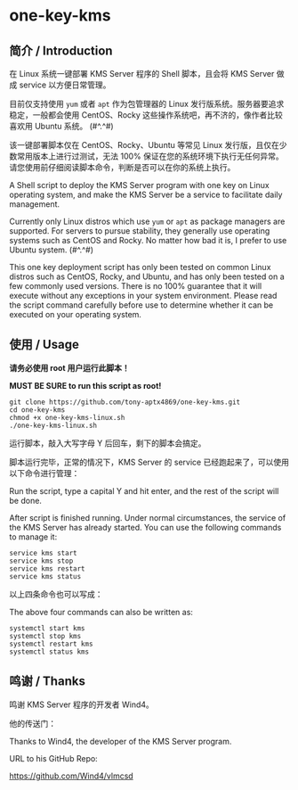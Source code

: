 # one-key-kms

## 简介 / Introduction

在 Linux 系统一键部署 KMS Server 程序的 Shell 脚本，且会将 KMS Server 做成 service 以方便日常管理。

目前仅支持使用 `yum` 或者 `apt` 作为包管理器的 Linux 发行版系统。服务器要追求稳定，一般都会使用 CentOS、Rocky 这些操作系统吧，再不济的，像作者比较喜欢用 Ubuntu 系统。 (#^.^#)

该一键部署脚本仅在 CentOS、Rocky、Ubuntu 等常见 Linux 发行版，且仅在少数常用版本上进行过测试，无法 100% 保证在您的系统环境下执行无任何异常。请您使用前仔细阅读脚本命令，判断是否可以在你的系统上执行。

A Shell script to deploy the KMS Server program with one key on Linux operating system, and make the KMS Server be a service to facilitate daily management.

Currently only Linux distros which use `yum` or `apt` as package managers are supported. For servers to pursue stability, they generally use operating systems such as CentOS and Rocky. No matter how bad it is, I prefer to use Ubuntu system. (#^.^#)

This one key deployment script has only been tested on common Linux distros such as CentOS, Rocky, and Ubuntu, and has only been tested on a few commonly used versions. There is no 100% guarantee that it will execute without any exceptions in your system environment. Please read the script command carefully before use to determine whether it can be executed on your operating system.

## 使用 / Usage

**请务必使用 root 用户运行此脚本！**

**MUST BE SURE to run this script as root!**

``` shell
git clone https://github.com/tony-aptx4869/one-key-kms.git
cd one-key-kms
chmod +x one-key-kms-linux.sh
./one-key-kms-linux.sh
```

运行脚本，敲入大写字母 Y 后回车，剩下的脚本会搞定。

脚本运行完毕，正常的情况下，KMS Server 的 service 已经跑起来了，可以使用以下命令进行管理：

Run the script, type a capital Y and hit enter, and the rest of the script will be done.

After script is finished running. Under normal circumstances, the service of the KMS Server has already started. You can use the following commands to manage it:

``` shell
service kms start
service kms stop
service kms restart
service kms status
```

以上四条命令也可以写成：

The above four commands can also be written as:

``` shell
systemctl start kms
systemctl stop kms
systemctl restart kms
systemctl status kms
```

## 鸣谢 / Thanks

鸣谢 KMS Server 程序的开发者 Wind4。

他的传送门：

Thanks to Wind4, the developer of the KMS Server program.

URL to his GitHub Repo:

https://github.com/Wind4/vlmcsd
